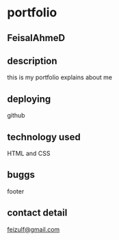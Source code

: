 # portfolio

## FeisalAhmeD

## description

this is my portfolio explains about me

## deploying

github

## technology used

HTML and CSS

## buggs

footer

## contact detail

feizulf@gmail.com